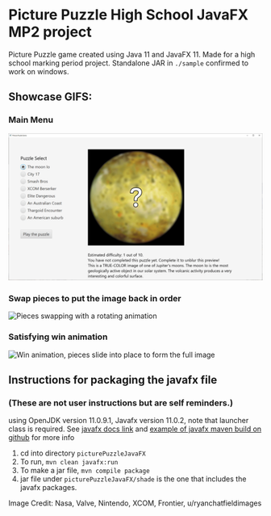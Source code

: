 # Picture Puzzle High School JavaFX MP2 project

Picture Puzzle game created using Java 11 and JavaFX 11. Made for a high school marking period project. Standalone JAR in `./sample` confirmed to work on windows.

## Showcase GIFS:

### Main Menu
![Main Menu, 8 puzzles to choose from](sample/README_imgs/picturePuzzleMainMenu.gif)

### Swap pieces to put the image back in order
![Pieces swapping with a rotating animation](sample/README_imgs/picturePuzzlePlayAnim.gif)

### Satisfying win animation
![Win animation, pieces slide into place to form the full image](sample/README_imgs/picturePuzzleWinAnim.gif)

## Instructions for packaging the javafx file
### (These are not user instructions but are self reminders.)

using OpenJDK version 11.0.9.1, Javafx version 11.0.2,
note that launcher class is required.
See [javafx docs link](https://openjfx.io/openjfx-docs/#modular) and [example of javafx maven build on github](https://github.com/openjfx/samples/tree/master/CommandLine/Non-modular/Maven) for more info

1. cd into directory `picturePuzzleJavaFX`
2. To run, `mvn clean javafx:run`
3. To make a jar file, `mvn compile package`
4. jar file under `picturePuzzleJavaFX/shade` is the one that includes the javafx packages.

Image Credit: Nasa, Valve, Nintendo, XCOM, Frontier, u/ryanchatfieldimages